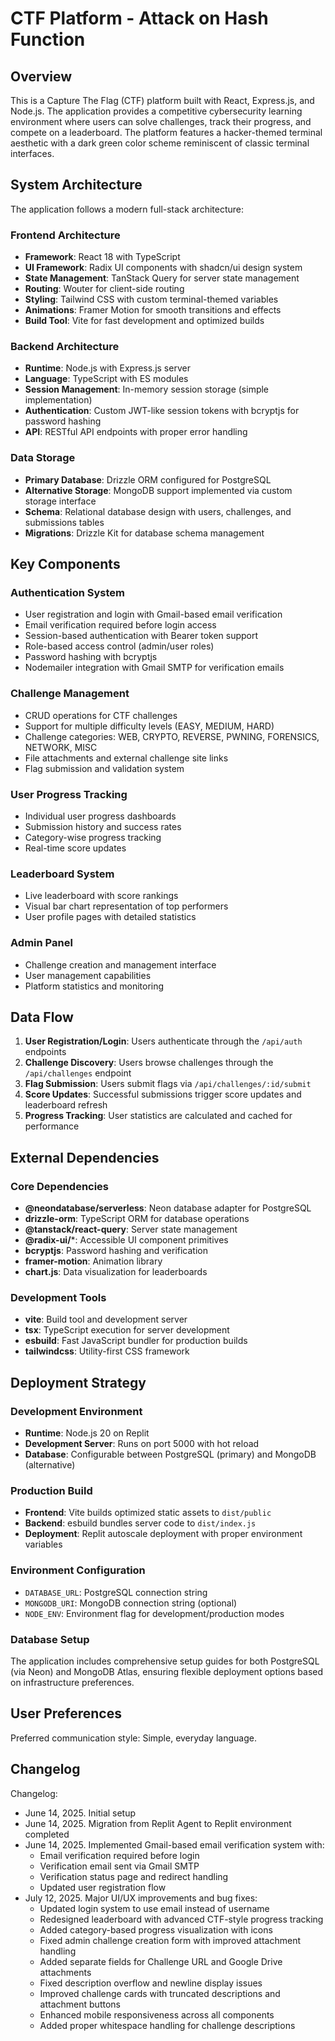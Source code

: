 # CTF Platform - Attack on Hash Function

## Overview

This is a Capture The Flag (CTF) platform built with React, Express.js, and Node.js. The application provides a competitive cybersecurity learning environment where users can solve challenges, track their progress, and compete on a leaderboard. The platform features a hacker-themed terminal aesthetic with a dark green color scheme reminiscent of classic terminal interfaces.

## System Architecture

The application follows a modern full-stack architecture:

### Frontend Architecture
- **Framework**: React 18 with TypeScript
- **UI Framework**: Radix UI components with shadcn/ui design system
- **State Management**: TanStack Query for server state management
- **Routing**: Wouter for client-side routing
- **Styling**: Tailwind CSS with custom terminal-themed variables
- **Animations**: Framer Motion for smooth transitions and effects
- **Build Tool**: Vite for fast development and optimized builds

### Backend Architecture
- **Runtime**: Node.js with Express.js server
- **Language**: TypeScript with ES modules
- **Session Management**: In-memory session storage (simple implementation)
- **Authentication**: Custom JWT-like session tokens with bcryptjs for password hashing
- **API**: RESTful API endpoints with proper error handling

### Data Storage
- **Primary Database**: Drizzle ORM configured for PostgreSQL
- **Alternative Storage**: MongoDB support implemented via custom storage interface
- **Schema**: Relational database design with users, challenges, and submissions tables
- **Migrations**: Drizzle Kit for database schema management

## Key Components

### Authentication System
- User registration and login with Gmail-based email verification
- Email verification required before login access
- Session-based authentication with Bearer token support
- Role-based access control (admin/user roles)
- Password hashing with bcryptjs
- Nodemailer integration with Gmail SMTP for verification emails

### Challenge Management
- CRUD operations for CTF challenges
- Support for multiple difficulty levels (EASY, MEDIUM, HARD)
- Challenge categories: WEB, CRYPTO, REVERSE, PWNING, FORENSICS, NETWORK, MISC
- File attachments and external challenge site links
- Flag submission and validation system

### User Progress Tracking
- Individual user progress dashboards
- Submission history and success rates
- Category-wise progress tracking
- Real-time score updates

### Leaderboard System
- Live leaderboard with score rankings
- Visual bar chart representation of top performers
- User profile pages with detailed statistics

### Admin Panel
- Challenge creation and management interface
- User management capabilities
- Platform statistics and monitoring

## Data Flow

1. **User Registration/Login**: Users authenticate through the `/api/auth` endpoints
2. **Challenge Discovery**: Users browse challenges through the `/api/challenges` endpoint
3. **Flag Submission**: Users submit flags via `/api/challenges/:id/submit`
4. **Score Updates**: Successful submissions trigger score updates and leaderboard refresh
5. **Progress Tracking**: User statistics are calculated and cached for performance

## External Dependencies

### Core Dependencies
- **@neondatabase/serverless**: Neon database adapter for PostgreSQL
- **drizzle-orm**: TypeScript ORM for database operations
- **@tanstack/react-query**: Server state management
- **@radix-ui/***: Accessible UI component primitives
- **bcryptjs**: Password hashing and verification
- **framer-motion**: Animation library
- **chart.js**: Data visualization for leaderboards

### Development Tools
- **vite**: Build tool and development server
- **tsx**: TypeScript execution for server development
- **esbuild**: Fast JavaScript bundler for production builds
- **tailwindcss**: Utility-first CSS framework

## Deployment Strategy

### Development Environment
- **Runtime**: Node.js 20 on Replit
- **Development Server**: Runs on port 5000 with hot reload
- **Database**: Configurable between PostgreSQL (primary) and MongoDB (alternative)

### Production Build
- **Frontend**: Vite builds optimized static assets to `dist/public`
- **Backend**: esbuild bundles server code to `dist/index.js`
- **Deployment**: Replit autoscale deployment with proper environment variables

### Environment Configuration
- `DATABASE_URL`: PostgreSQL connection string
- `MONGODB_URI`: MongoDB connection string (optional)
- `NODE_ENV`: Environment flag for development/production modes

### Database Setup
The application includes comprehensive setup guides for both PostgreSQL (via Neon) and MongoDB Atlas, ensuring flexible deployment options based on infrastructure preferences.

## User Preferences

Preferred communication style: Simple, everyday language.

## Changelog

Changelog:
- June 14, 2025. Initial setup
- June 14, 2025. Migration from Replit Agent to Replit environment completed
- June 14, 2025. Implemented Gmail-based email verification system with:
  - Email verification required before login
  - Verification email sent via Gmail SMTP
  - Verification status page and redirect handling
  - Updated user registration flow
- July 12, 2025. Major UI/UX improvements and bug fixes:
  - Updated login system to use email instead of username
  - Redesigned leaderboard with advanced CTF-style progress tracking
  - Added category-based progress visualization with icons
  - Fixed admin challenge creation form with improved attachment handling
  - Added separate fields for Challenge URL and Google Drive attachments
  - Fixed description overflow and newline display issues
  - Improved challenge cards with truncated descriptions and attachment buttons
  - Enhanced mobile responsiveness across all components
  - Added proper whitespace handling for challenge descriptions
